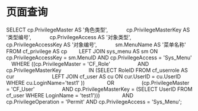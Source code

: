 
# 页面查询
SELECT cp.PrivilegeMaster AS '角色类型',
    cp.PrivilegeMasterKey AS '类型编号',
    cp.PrivilegeAccess AS '对象类型',
    cp.PrivilegeAccessKey AS '对象编号',
    sm.MenuName AS '菜单名称'
 FROM cf_privilege AS cp
  LEFT JOIN sys_menu AS sm ON cp.PrivilegeAccessKey = sm.MenuID AND cp.PrivilegeAccess = 'Sys_Menu'
 WHERE ((cp.PrivilegeMaster = 'CF_Role'
     AND cp.PrivilegeMasterKey
     IN (SELECT RoleID FROM cf_userrole AS cur
       LEFT JOIN cf_user AS cu ON cur.UserID = cu.UserID WHERE cu.LoginName='test1' ))
    OR
     (cp.PrivilegeMaster = 'CF_User'
     AND cp.PrivilegeMasterKey = (SELECT UserID FROM cf_user WHERE LoginName = 'test1')))
    AND
     cp.PrivilegeOperation = 'Permit' AND cp.PrivilegeAccess = 'Sys_Menu';
